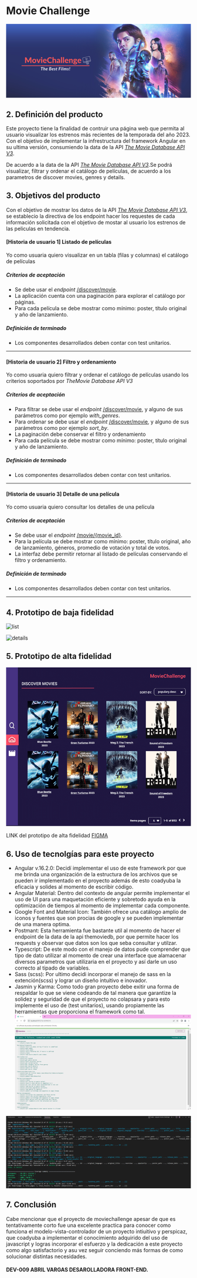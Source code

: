 # Movie Challenge

![Alt text](angular-movie-challenge/src/assets/banner.png)

## 2. Definición del producto

Este proyecto tiene la finalidad de contruir una página web que permita al usuario visualizar los estrenos más recientes de la temporada del año 2023. Con el objetivo de implementar la infrestructura del framework Angular en su ultima versión, consumiendo la data de la API [_The Movie Database API V3_](https://developer.themoviedb.org/docs).

De acuerdo a la data de la API [_The Movie Database API V3_](https://developer.themoviedb.org/docs).Se podrá visualizar, filtrar y ordenar el catálogo de películas, de acuerdo a los parametros de discover movies, genres y details.

## 3. Objetivos del producto

Con el objetivo de mostrar los datos de la API [_The Movie Database API V3_](https://developer.themoviedb.org/docs), se establecio la directiva de los endpoint hacer los requestes de cada información solicitada con el objetivo de mostar al usuario los estrenos de las peliculas en tendencia.


#### [Historia de usuario 1] Listado de películas

Yo como usuaria quiero visualizar en un tabla (filas y columnas) el catálogo de películas

##### Criterios de aceptación

- Se debe usar el _endpoint_ [/discover/movie](https://developer.themoviedb.org/reference/discover-movie).
- La aplicación cuenta con una paginación para explorar el catálogo por páginas.
- Para cada película se debe mostrar como mínimo:
poster, título original y año de lanzamiento.

##### Definición de terminado

- Los componentes desarrollados deben contar con test unitarios.

---

#### [Historia de usuario 2] Filtro y ordenamiento

Yo como usuaria quiero filtrar y ordenar el catálogo de películas usando
los criterios soportados por _TheMovie Database API V3_

##### Criterios de aceptación

- Para filtrar se debe usar el _endpoint_
[/discover/movie](https://developer.themoviedb.org/reference/discover-movie),
y alguno de sus parámetros como por ejemplo _with_genres_.
- Para ordenar se debe usar el _endpoint_
[/discover/movie](https://developer.themoviedb.org/reference/discover-movie),
y alguno de sus parámetros como por ejemplo _sort_by_.
- La paginación debe conservar el filtro y ordenamiento
- Para cada película se debe mostrar como mínimo:
poster, título original y año de lanzamiento.

##### Definición de terminado

- Los componentes desarrollados deben contar con test unitarios.

---

#### [Historia de usuario 3] Detalle de una película

Yo como usuaria quiero consultar los detalles de una película

##### Criterios de aceptación

- Se debe usar el _endpoint_
[/movie/{movie_id}](https://developer.themoviedb.org/reference/movie-details).
- Para la película se debe mostrar como mínimo: poster, título original,
año de lanzamiento, géneros, promedio de votación y total de votos.
- La interfaz debe permitir retornar al listado de películas conservando
el filtro y ordenamiento.

##### Definición de terminado

- Los componentes desarrollados deben contar con test unitarios.

---

## 4. Prototipo de baja fidelidad

![list](docs/movie-list.png)

![details](docs/movie-detail.png)


## 5. Prototipo de alta fidelidad 

![Alt text](angular-movie-challenge/src/assets/PA-MOVIE.gif)

LINK del prototipo de alta fidelidad [FIGMA](https://www.figma.com/proto/PVv9DVkXo8SbZZSzjpGYtO/PA-MOVIE?type=design&node-id=45-4&t=E29v7rVtNewAzUHT-1&scaling=min-zoom&page-id=38%3A2&mode=design)



## 6. Uso de tecnolgías para este proyecto

* Angular v.16.2.0: Decidí implementar el uso de este framework por que me brinda una organización de la estructura de los archivos que se pueden ir implementado en el proyecto además de esto coadyuba la eficacia y solides al momento de escribir código.
* Angular Material: Dentro del contexto de angular permite implementar el uso de UI para una maquetación eficiente y sobretodo ayuda en la optimización de tiempos al momento de implementar cada componente.
* Google Font and Material Icon: También ofrece una catálogo amplio de iconos y fuentes que son procias de google y se pueden implementar de una manera optima.
* Postmant: Esta herramienta fue bastante util al momento de hacer el endpoint de la data de la api themoviedb, por que permite hacer los requests y observar que datos son los que seba consultar y utilzar.
* Typescript: De este modo con el manejo de datos pude comprender que tipo de dato utilizar al momento de crear una interface que alamacenar diversos parametros que utilizaria en el proyecto y así darle un uso correcto al tipado de variables.
* Sass (scss): Por ultimo decidi incorporar el manejo de sass en la extención(scss) y lograr un diseño intuitivo e inovador.
* Jasmin y Karma: Como todo gran proyecto debe exitir una forma de respaldar lo que se viene codeando de tal manera que garantize la solidez y seguridad de que el proyecto no colapsara y para esto implemente el uso de (test unitarios), usando propiamente las herramientas que proporciona el framework como tal.
![Karma-interface](angular-movie-challenge/src/assets/test.png)

![consola-jasmin](angular-movie-challenge/src/assets/consola.png)

## 7. Conclusión 

Cabe mencionar que el proyecto de moviechallenge apesar de que es tentativamente corto fue una excelente practica para conocer como funciona el modelo-vista-controlador de un proyecto intiuitivo y perspicaz, que coadyuba a implementar el conocimiento adquirido del uso de javascript y logras incorporar el esfuerzo y la dedicación a este proyecto como algo satisfactorio y asu vez seguir conciendo más formas de como solucionar distintas necesidades.

#### DEV-009 ABRIL VARGAS DESAROLLADORA FRONT-END.
